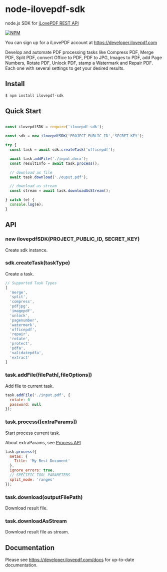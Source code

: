 # node-ilovepdf-sdk

node.js SDK for [iLovePDF REST API](https://developer.ilovepdf.com)

[![NPM](https://nodei.co/npm/ilovepdf-sdk.png)](https://npmjs.org/package/ilovepdf-sdk)


You can sign up for a iLovePDF account at https://developer.ilovepdf.com

Develop and automate PDF processing tasks like Compress PDF, Merge PDF, Split PDF, convert Office to PDF, PDF to JPG, Images to PDF, add Page Numbers, Rotate PDF, Unlock PDF, stamp a Watermark and Repair PDF. Each one with several settings to get your desired results.

## Install
```bash
$ npm install ilovepdf-sdk
```

## Quick Start
```javascript

const ilovepdfSDK = require('ilovepdf-sdk');

const sdk = new ilovepdfSDK('PROJECT_PUBLIC_ID','SECRET_KEY');

try {
  const task = await sdk.createTask('officepdf');

  await task.addFile('./input.docx');
  const resultInfo = await task.process();

  // download as file
  await task.download('./ouput.pdf');

  // download as stream
  const stream = await task.downloadAsStream();

} catch (e) {
  console.log(e);
}

```

## API

### new ilovepdfSDK(PROJECT_PUBLIC_ID, SECRET_KEY)
Create sdk instance.

### sdk.createTask(taskType)
Create a task.

```javascript
// Supported Task Types
[
  'merge',
  'split',
  'compress',
  'pdfjpg',
  'imagepdf',
  'unlock',
  'pagenumber',
  'watermark',
  'officepdf',
  'repair',
  'rotate',
  'protect',
  'pdfa',
  'validatepdfa',
  'extract'
]
```

### task.addFile(filePath[,fileOptions])
Add file to current task.

```javascript
task.addFile('./input.pdf', {
  rotate: 0
  password: null
});
```

### task.process([extraParams])
Start process current task.

About extraParams, see [Process API](https://developer.ilovepdf.com/docs/api-reference#process)

```javascript
task.process({
  metas: {
    Title: 'My Best Document'
  },
  ignore_errors: true,
  // SPECIFIC TOOL PARAMETERS
  split_mode: 'ranges'
});
```


### task.download(outputFilePath)

Download result file.

### task.downloadAsStream

Download result file as stream.


## Documentation

Please see https://developer.ilovepdf.com/docs for up-to-date documentation.